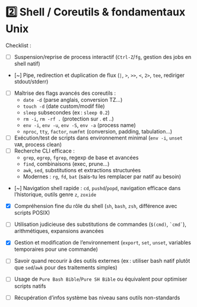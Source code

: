 # 2️⃣ **Shell / Coreutils & fondamentaux Unix**

Checklist :

* [ ] Suspension/reprise de process interactif (`Ctrl-Z`/`fg`, gestion des jobs en shell natif)
* [~] Pipe, redirection et duplication de flux (`|`, `>`, `>>`, `<`, `2>`, `tee`, rediriger stdout/stderr)
* [ ] Maîtrise des flags avancés des coreutils :
  * `date -d` (parse anglais, conversion TZ…)
  * `touch -d` (date custom/modif file)
  * `sleep` subsecondes (ex : `sleep 0.2`)
  * `rm -i`, `rm -rf .` (protection sur . et ..)
  * `env -i`, `env -u`, `env -S`, `env -a` (process name)
  * `nproc`, `tty`, `factor`, `numfmt` (conversion, padding, tabulation…)
* [ ] Exécution/test de scripts dans environnement minimal (`env -i`, `unset VAR`, process clean)
* [ ] Recherche CLI efficace :
  * `grep`, `egrep`, `fgrep`, regexp de base et avancées
  * `find`, combinaisons (exec, prune…)
  * `awk`, `sed`, substitutions et extractions structurées
  * Modernes : `rg`, `fd`, `bat` (sais-tu les remplacer par natif au besoin)
* [~] Navigation shell rapide : `cd`, `pushd`/`popd`, navigation efficace dans l’historique, outils genre `z`, `zoxide`
* [x] Compréhension fine du rôle du shell (`sh`, `bash`, `zsh`, différence avec scripts POSIX)
* [ ] Utilisation judicieuse des substitutions de commandes (`$(cmd)`, `` `cmd` ``), arithmétiques, expansions avancées
* [x] Gestion et modification de l’environnement (`export`, `set`, `unset`, variables temporaires pour une commande)
* [ ] Savoir quand recourir à des outils externes (ex : utiliser bash natif plutôt que `sed`/`awk` pour des traitements simples)
* [ ] Usage de `Pure Bash Bible`/`Pure SH Bible` ou équivalent pour optimiser scripts natifs
* [ ] Récupération d’infos système bas niveau sans outils non-standards


